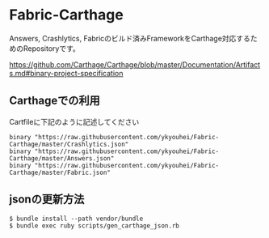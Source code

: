 # Fabric-Carthage

Answers, Crashlytics, Fabricのビルド済みFrameworkをCarthage対応するためのRepositoryです。

https://github.com/Carthage/Carthage/blob/master/Documentation/Artifacts.md#binary-project-specification


## Carthageでの利用

Cartfileに下記のように記述してください

```
binary "https://raw.githubusercontent.com/ykyouhei/Fabric-Carthage/master/Crashlytics.json"
binary "https://raw.githubusercontent.com/ykyouhei/Fabric-Carthage/master/Answers.json"
binary "https://raw.githubusercontent.com/ykyouhei/Fabric-Carthage/master/Fabric.json"
```


## jsonの更新方法

```
$ bundle install --path vendor/bundle
$ bundle exec ruby scripts/gen_carthage_json.rb
```
